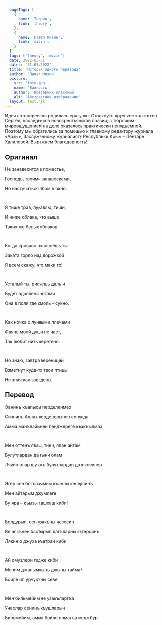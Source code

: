 ```yaml
---
  pageTags: [
    {
      name: 'Теория',
      link: 'theory',
    }, 
    {
      name: 'Павел Мизин',
      link: 'mizin',
    }
  ]
  tags: ['theory', 'mizin']
  date: 2022-03-31
  dates: '31.03.2022'
  title: 'История одного перевода'
  author: 'Павел Мизин'
  picture: 
    src: 'foto.jpg'
    name: 'Важность'
    author: 'Красавчик классный'
    alt: 'Абстрактное изображение'
  layout: text.njk
---
```


<section class="article-title">

Идея автоперевода родилась сразу же. Столкнуть «русскость» стихов Сергея, наследников новокрестьянской поэзии, с тюркским мироощущением на деле оказалось практически неподъемной. Поэтому мы обратились за помощью к главному редактору журнала «Арзы», Заслуженному журналисту Республики Крым – Лентаре Халиловой. Выражаем благодарность!

</section>

<section class="poem">

<div>

## Оригинал

Не занавесится в поместье,

Господь, твоими занавесками,

Но настучаться лбом в окно.

<br />

Я тише трав, лукавлю, тиши,

И ниже облака, что выше

Таких же белых облаков.

<br />

Когда кроваво полоснёшь ты

Заката горло над дорожкой

Я всем скажу, что маки то!

<br />

Усталый ты, рисуешь даль и

Будет вдавлена ногами

Она в поля где смоль - сукно.

<br />

Как ночка с лунными плечами

Фаянс моей души не чает,

Так любит нить веретено.

<br />

Но знаю, завтра вереницей

Взметнут куда-то твои птицы

Не зная как заведено.

</div>

<div>

## Перевод

Эвнинъ къапысы перделенмез

Сизнинъ Аллах перделерынен сонунда

Амма манълайынен пенджереге къакъылмаз

<br />

Мен оттенъ яваш, тинч, ялан айтам

Булутлардан да тынч олам

Лякин олар шу акъ булутлардан да юксеклер

<br />

Эгер сен богъазымны къанлы кесерсинъ

Мен айтарым джумлеге:

Бу яра –  къызы хашхаш киби!

<br />

Болдурып, сен узакъны чезесин

Ве аякънен бастырып дагъларны кетерсинъ 

Лякин о джуха къатран киби

<br />

Ай омузлери гедже киби 

Меним джанымнынъ джыны таймай

Бойле ип урчукъны севе

<br />

Мен бильмейим не узакъларгъа

Учарлар сенинъ къушларын

Бильмейим, амма бойле олмагъа меджбур

</div>

</section>
